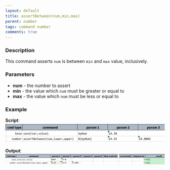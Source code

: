 ```yaml
---
layout: default
title: assertBetween(num,min,max)
parent: number
tags: command number
comments: true
---
```



### Description
This command asserts `num` is between `min` and `max` value, inclusively.


### Parameters
- **num** - the number to assert
- **min** - the value which `num` must be greater or equal to
- **max** - the value which `num` must be less or equal to


### Example
**Script**:<br/>
![](image/assertBetween_01.png)

**Output**:<br/>
![](image/assertBetween_02.png)
